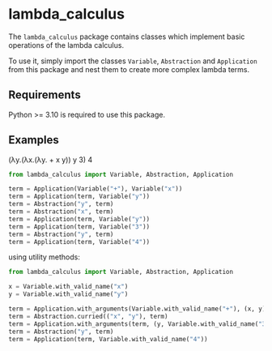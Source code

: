 # lambda_calculus

The `lambda_calculus` package contains classes which implement basic operations of the lambda calculus.

To use it, simply import the classes `Variable`, `Abstraction` and `Application` from this package
and nest them to create more complex lambda terms.

## Requirements

Python >= 3.10 is required to use this package.

## Examples

(λy.(λx.(λy. + x y)) y 3) 4

```python
from lambda_calculus import Variable, Abstraction, Application

term = Application(Variable("+"), Variable("x"))
term = Application(term, Variable("y"))
term = Abstraction("y", term)
term = Abstraction("x", term)
term = Application(term, Variable("y"))
term = Application(term, Variable("3"))
term = Abstraction("y", term)
term = Application(term, Variable("4"))
```

using utility methods:

```python
from lambda_calculus import Variable, Abstraction, Application

x = Variable.with_valid_name("x")
y = Variable.with_valid_name("y")

term = Application.with_arguments(Variable.with_valid_name("+"), (x, y))
term = Abstraction.curried(("x", "y"), term)
term = Application.with_arguments(term, (y, Variable.with_valid_name("3")))
term = Abstraction("y", term)
term = Application(term, Variable.with_valid_name("4"))
```